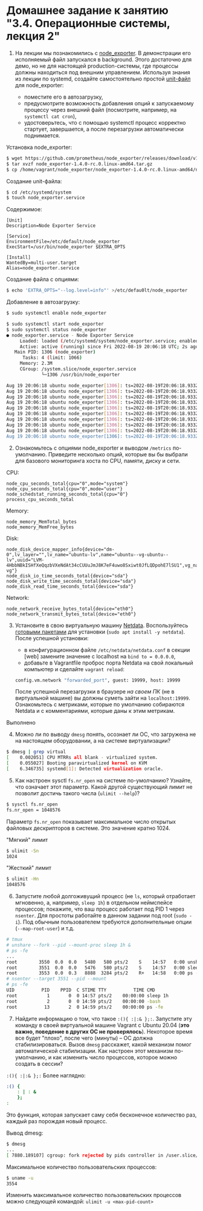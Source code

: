 # Домашнее задание к занятию "3.4. Операционные системы, лекция 2"

1. На лекции мы познакомились с [node_exporter](https://github.com/prometheus/node_exporter/releases). В демонстрации его исполняемый файл запускался в background. Этого достаточно для демо, но не для настоящей production-системы, где процессы должны находиться под внешним управлением. Используя знания из лекции по systemd, создайте самостоятельно простой [unit-файл](https://www.freedesktop.org/software/systemd/man/systemd.service.html) для node_exporter:

    * поместите его в автозагрузку,
    * предусмотрите возможность добавления опций к запускаемому процессу через внешний файл (посмотрите, например, на `systemctl cat cron`),
    * удостоверьтесь, что с помощью systemctl процесс корректно стартует, завершается, а после перезагрузки автоматически поднимается.

Установка node_exporter:
```bash
$ wget https://github.com/prometheus/node_exporter/releases/download/v1.4.0-rc.0/node_exporter-1.4.0-rc.0.linux-amd64.tar.gz
$ tar xvzf node_exporter-1.4.0-rc.0.linux-amd64.tar.gz
$ cp /home/vagrant/node_exporter/node_exporter-1.4.0-rc.0.linux-amd64/node_exporter /usr/bin/node_exporter 
```
Создание unit-файла:
```bash
$ cd /etc/systemd/system
$ touch node_exporter.service
```
Содержимое:
```
[Unit]
Description=Node Exporter Service

[Service]
EnvironmentFile=/etc/default/node_exporter
ExecStart=/usr/bin/node_exporter $EXTRA_OPTS

[Install]
WantedBy=multi-user.target
Alias=node_exporter.service
```
Создание файла с опциями:
```bash
$ echo 'EXTRA_OPTS="--log.level=info"' >/etc/defau0lt/node_exporter
```
Добавление в автозагрузку:
```bash
$ sudo systemctl enable node_exporter
```

```bash
$ sudo systemctl start node_exporter
$ sudo systemctl status node_exporter
● node_exporter.service - Node Exporter Service
     Loaded: loaded (/etc/systemd/system/node_exporter.service; enabled; vendor preset: enabled)
     Active: active (running) since Fri 2022-08-19 20:06:18 UTC; 2s ago
   Main PID: 1306 (node_exporter)
      Tasks: 4 (limit: 1066)
     Memory: 2.3M
     CGroup: /system.slice/node_exporter.service
             └─1306 /usr/bin/node_exporter

Aug 19 20:06:18 ubuntu node_exporter[1306]: ts=2022-08-19T20:06:18.933Z caller=node_exporter.go:115 level=info collecto>
Aug 19 20:06:18 ubuntu node_exporter[1306]: ts=2022-08-19T20:06:18.933Z caller=node_exporter.go:115 level=info collecto>
Aug 19 20:06:18 ubuntu node_exporter[1306]: ts=2022-08-19T20:06:18.933Z caller=node_exporter.go:115 level=info collecto>
Aug 19 20:06:18 ubuntu node_exporter[1306]: ts=2022-08-19T20:06:18.933Z caller=node_exporter.go:115 level=info collecto>
Aug 19 20:06:18 ubuntu node_exporter[1306]: ts=2022-08-19T20:06:18.933Z caller=node_exporter.go:115 level=info collecto>
Aug 19 20:06:18 ubuntu node_exporter[1306]: ts=2022-08-19T20:06:18.933Z caller=node_exporter.go:115 level=info collecto>
Aug 19 20:06:18 ubuntu node_exporter[1306]: ts=2022-08-19T20:06:18.933Z caller=node_exporter.go:115 level=info collecto>
Aug 19 20:06:18 ubuntu node_exporter[1306]: ts=2022-08-19T20:06:18.933Z caller=node_exporter.go:115 level=info collecto>
Aug 19 20:06:18 ubuntu node_exporter[1306]: ts=2022-08-19T20:06:18.933Z caller=node_exporter.go:199 level=info msg="Lis>
Aug 19 20:06:18 ubuntu node_exporter[1306]: ts=2022-08-19T20:06:18.933Z caller=tls_config.go:195 level=info msg="TLS is

```


2. Ознакомьтесь с опциями node_exporter и выводом `/metrics` по-умолчанию. Приведите несколько опций, которые вы бы выбрали для базового мониторинга хоста по CPU, памяти, диску и сети.

CPU:
```
node_cpu_seconds_total{cpu="0",mode="system"}
node_cpu_seconds_total{cpu="0",mode="user"}
node_schedstat_running_seconds_total{cpu="0"}
process_cpu_seconds_total
```
Memory:
```
node_memory_MemTotal_bytes
node_memory_MemFree_bytes
```
Disk:
```
node_disk_device_mapper_info{device="dm-0",lv_layer="",lv_name="ubuntu-lv",name="ubuntu--vg-ubuntu--lv",uuid="LVM-4HbbNBkISHfXeQqzbVXeNdAt34cCUUuJmJ8K7eF4uwo8Sxiwt0JfLQDpohE7lSU1",vg_name="ubuntu-vg"}
node_disk_io_time_seconds_total{device="sda"}
node_disk_write_time_seconds_total{device="sda"}
node_disk_read_time_seconds_total{device="sda"}
```
Network:
```
node_network_receive_bytes_total{device="eth0"}
node_network_transmit_bytes_total{device="eth0"}
```

3. Установите в свою виртуальную машину [Netdata](https://github.com/netdata/netdata). Воспользуйтесь [готовыми пакетами](https://packagecloud.io/netdata/netdata/install) для установки (`sudo apt install -y netdata`). После успешной установки:
    * в конфигурационном файле `/etc/netdata/netdata.conf` в секции [web] замените значение с localhost на `bind to = 0.0.0.0`,
    * добавьте в Vagrantfile проброс порта Netdata на свой локальный компьютер и сделайте `vagrant reload`:

    ```bash
    config.vm.network "forwarded_port", guest: 19999, host: 19999
    ```

    После успешной перезагрузки в браузере *на своем ПК* (не в виртуальной машине) вы должны суметь зайти на `localhost:19999`. Ознакомьтесь с метриками, которые по умолчанию собираются Netdata и с комментариями, которые даны к этим метрикам.

Выполнено

4. Можно ли по выводу `dmesg` понять, осознает ли ОС, что загружена не на настоящем оборудовании, а на системе виртуализации?

```bash
$ dmesg | grep virtual
[    0.002051] CPU MTRRs all blank - virtualized system.
[    0.055027] Booting paravirtualized kernel on KVM
[    6.346735] systemd[1]: Detected virtualization oracle.
```

5. Как настроен sysctl `fs.nr_open` на системе по-умолчанию? Узнайте, что означает этот параметр. Какой другой существующий лимит не позволит достичь такого числа (`ulimit --help`)?

```bash
$ sysctl fs.nr_open
fs.nr_open = 1048576
```
Параметр `fs.nr_open` показывает максимальное число открытых файловых дескрипторов в системе. Это значение
кратно 1024.

"Мягкий" лимит
```bash
$ ulimit -Sn
1024
```
"Жесткий" лимит
```bash
$ ulimit -Hn
1048576
```

6. Запустите любой долгоживущий процесс (не `ls`, который отработает мгновенно, а, например, `sleep 1h`) в отдельном неймспейсе процессов; покажите, что ваш процесс работает под PID 1 через `nsenter`. Для простоты работайте в данном задании под root (`sudo -i`). Под обычным пользователем требуются дополнительные опции (`--map-root-user`) и т.д.

```bash
# tmux
# unshare --fork --pid --mount-proc sleep 1h &
# ps -fe
...
root        3550  0.0  0.0   5480   580 pts/2    S    14:57   0:00 unshare --fork --pid --mount-proc sleep 1h
root        3551  0.0  0.0   5476   580 pts/2    S    14:57   0:00 sleep 1h
root        3553  0.0  0.3   8888  3284 pts/2    R+   14:58   0:00 ps -fe
# nsenter --target 3551 --pid --mount
# ps -fe
UID          PID    PPID  C STIME TTY          TIME CMD
root           1       0  0 14:57 pts/2    00:00:00 sleep 1h
root           2       0  0 14:59 pts/2    00:00:00 -bash
root          13       2  0 14:59 pts/2    00:00:00 ps -fe
```

7. Найдите информацию о том, что такое `:(){ :|:& };:`. Запустите эту команду в своей виртуальной машине Vagrant с Ubuntu 20.04 (**это важно, поведение в других ОС не проверялось**). Некоторое время все будет "плохо", после чего (минуты) – ОС должна стабилизироваться. Вызов `dmesg` расскажет, какой механизм помог автоматической стабилизации. Как настроен этот механизм по-умолчанию, и как изменить число процессов, которое можно создать в сессии?

`:(){ :|:& };:` 
Более наглядно:
```bash
:() {
    : | : &
    };
:
```
Это функция, которая запускает саму себя бесконечное количество раз, каждый раз порождая новый процесс.

Вывод dmesg:
```bash
$ dmesg
...
[ 7880.189107] cgroup: fork rejected by pids controller in /user.slice/user-1000.slice/session-7.scope
```
Максимальное количество пользовательских процессов:
```bash
$ uname -u
3554
```
Изменить максимальное количество пользовательских процессов можно следующей командой:
`ulimit -u <max-pid-count>`

